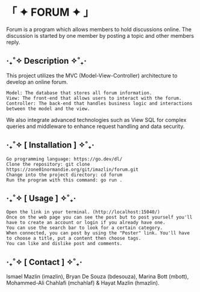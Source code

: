 # 「 ✦ FORUM ✦ 」

Forum is a program which allows members to hold discussions online. The discussion is started by one member by posting a topic and other members reply.

## ‧₊˚✧ Description ✧˚₊‧

This project utilizes the MVC (Model-View-Controller) architecture to develop an online forum.

    Model: The database that stores all forum information.
    View: The front-end that allows users to interact with the forum.
    Controller: The back-end that handles business logic and interactions between the model and the view.

We also integrate advanced technologies such as View SQL for complex queries and middleware to enhance request handling and data security.

## ‧₊˚✧ [ Installation ] ✧˚₊‧

    Go programming language: https://go.dev/dl/
    Clone the repository: git clone https://zone01normandie.org/git/imazlin/forum.git
    Change into the project directory: cd forum
    Run the program with this command: go run .

## ‧₊˚✧ [ Usage ] ✧˚₊‧

    Open the link in your terminal. (http://localhost:15040/)
    Once on the web page you can see the post but to post yourself you'll have to create an account or login if you already have one.
    You can use the search bar to look for a certain category.
    When connected, you can post by using the "Poster" link. You'll have to choose a title, put a content then choose tags.
    You can like and dislike post and comments.

## ‧₊˚✧ [ Contact ] ✧˚₊‧

Ismael Mazlin (imazlin), Bryan De Souza (bdesouza), Marina Bott (mbott), Mohammed-Ali Chahlafi (mchahlaf) & Hayat Mazlin (hmazlin).